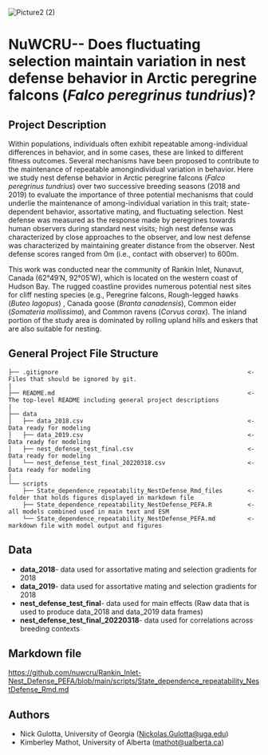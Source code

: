 

![Picture2 (2)](https://user-images.githubusercontent.com/56907107/168872856-4bbd7c7d-eb2d-42dc-ab8c-79e7b97adba5.jpg)

# NuWCRU-- Does fluctuating selection maintain variation in nest defense behavior in Arctic peregrine falcons (_Falco peregrinus tundrius_)?

## Project Description
Within populations, individuals often exhibit repeatable among-individual differences in behavior, and in some cases, these are linked to different fitness outcomes. Several mechanisms have been proposed to contribute to the maintenance of repeatable amongindividual variation in behavior. Here we study nest defense behavior in Arctic peregrine falcons (_Falco peregrinus tundrius_) over two successive breeding seasons (2018 and 2019) to evaluate the importance of three potential mechanisms that could underlie the maintenance of among-individual variation in this trait; state-dependent behavior, assortative mating, and fluctuating selection. Nest defense was measured as the response made by peregrines towards human observers during standard nest visits; high nest defense was characterized by close approaches to the observer, and low nest defense was characterized by maintaining greater distance from the observer. Nest defense scores ranged from 0m (i.e., contact with observer) to 600m.

This work was conducted near the community of Rankin Inlet, Nunavut, Canada (62°49′N, 92°05′W), which is located on the western coast of Hudson Bay. The rugged coastline provides numerous potential nest sites for cliff nesting species (e.g., Peregrine falcons, Rough-legged hawks (_Buteo lagopus_) , Canada goose (_Branta canadensis_), Common eider (_Somateria mollissima_), and Common ravens (_Corvus corax_). The inland portion of the study area is dominated by rolling upland hills and eskers that are also suitable for nesting. 


## General Project File Structure

```
├── .gitignore                                                     <- Files that should be ignored by git. 
|
├── README.md                                                      <- The top-level README including general project descriptions
|
├── data
│   ├── data_2018.csv                                              <- Data ready for modeling
│   ├── data_2019.csv                                              <- Data ready for modeling
│   ├── nest_defense_test_final.csv                                <- Data ready for modeling
│   └── nest_defense_test_final_20220318.csv                       <- Data ready for modeling
│
└── scripts
    ├── State_dependence_repeatability_NestDefense_Rmd_files       <- folder that holds figures displayed in markdown file
    ├── State_dependence_repeatability_NestDefense_PEFA.R          <- all models combined used in main text and ESM
    └── State_dependence_repeatability_NestDefense_PEFA.md         <- markdown file with model output and figures

```

## Data 
  * **data_2018**- data used for assortative mating and selection gradients for 2018
  * **data_2019**- data used for assortative mating and selection gradients for 2018 
  * **nest_defense_test_final**- data used for main effects (Raw data that is used to produce data_2018 and data_2019 data frames)
  * **nest_defense_test_final_20220318**- data used for correlations across breeding contexts

## Markdown file

https://github.com/nuwcru/Rankin_Inlet-Nest_Defense_PEFA/blob/main/scripts/State_dependence_repeatability_NestDefense_Rmd.md

## Authors
* Nick Gulotta, University of Georgia (Nickolas.Gulotta@uga.edu)
* Kimberley Mathot, University of Alberta (mathot@ualberta.ca)


